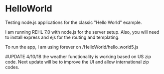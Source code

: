 # HelloWorld
Testing node.js applications for the classic "Hello World" example.

I am running REHL 7.0 with node.js for the server setup. Also, you will need to install express and ejs for the routing and templating. 

To run the app, I am using forever on /HelloWorld/hello_world5.js


#UPDATE 4/10/18
the weather functionality is working based on US zip code. Next update will be to improve the UI and allow international zip codes.
